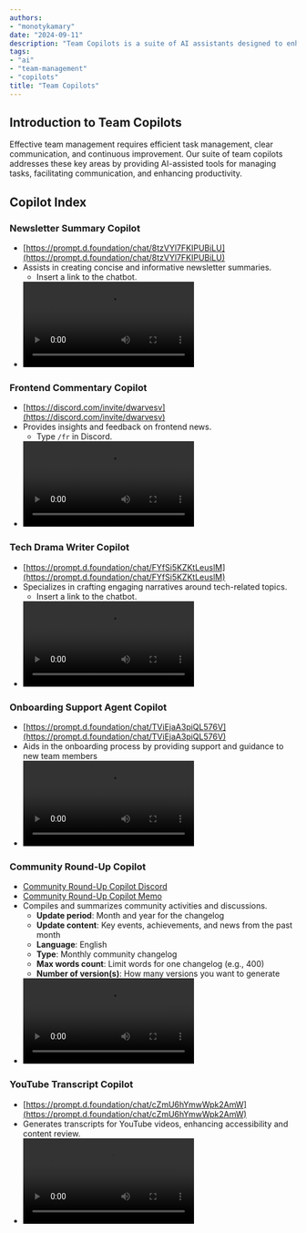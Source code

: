 ```yaml
---
authors:
- "monotykamary"
date: "2024-09-11"
description: "Team Copilots is a suite of AI assistants designed to enhance team collaboration and productivity. These copilots, built using Dify and custom implementations, help teams manage tasks, facilitate communication, and improve overall efficiency. This approach represents a shift towards AI-assisted team management, enhancing team performance and project success rates."
tags:
- "ai"
- "team-management"
- "copilots"
title: "Team Copilots"
---
```


## Introduction to Team Copilots

Effective team management requires efficient task management, clear communication, and continuous improvement. Our suite of team copilots addresses these key areas by providing AI-assisted tools for managing tasks, facilitating communication, and enhancing productivity.

## Copilot Index

### **Newsletter Summary Copilot**
  - [https://prompt.d.foundation/chat/8tzVYl7FKIPUBiLU](https://prompt.d.foundation/chat/8tzVYl7FKIPUBiLU)
  - Assists in creating concise and informative newsletter summaries.
    - Insert a link to the chatbot.
  - ![Newsletter Summary Copilot](assets/newsletter-summary.mp4)

### **Frontend Commentary Copilot**
  - [https://discord.com/invite/dwarvesv](https://discord.com/invite/dwarvesv)
  - Provides insights and feedback on frontend news.
    - Type `/fr` in Discord.
  - ![Frontend Commentary Copilot](assets/frontend-commentary.mp4)

### **Tech Drama Writer Copilot**
  - [https://prompt.d.foundation/chat/FYfSi5KZKtLeuslM](https://prompt.d.foundation/chat/FYfSi5KZKtLeuslM)
  - Specializes in crafting engaging narratives around tech-related topics.
    - Insert a link to the chatbot.
  - ![Tech Drama Writer Copilot](assets/tech-drama-writer.mp4)


### **Onboarding Support Agent Copilot**
  - [https://prompt.d.foundation/chat/TViEjaA3piQL576V](https://prompt.d.foundation/chat/TViEjaA3piQL576V)
  - Aids in the onboarding process by providing support and guidance to new team members
  - ![Onboarding Support Agent Copilot](assets/onboarding-support-agent.mp4)

### **Community Round-Up Copilot**
  - [Community Round-Up Copilot Discord](https://prompt.d.foundation/completion/cskRmAz3ZPLIcbex)
  - [Community Round-Up Copilot Memo](https://prompt.d.foundation/completion/FpSyX3iocUVo2s1N)
  - Compiles and summarizes community activities and discussions.
    - **Update period**: Month and year for the changelog
    - **Update content**: Key events, achievements, and news from the past month
    - **Language**: English
    - **Type**: Monthly community changelog
    - **Max words count**: Limit words for one changelog (e.g., 400)
    - **Number of version(s)**: How many versions you want to generate
  - ![Community Round-Up Copilot](assets/community-round-up-memo.mp4)

### **YouTube Transcript Copilot**
  - [https://prompt.d.foundation/chat/cZmU6hYmwWpk2AmW](https://prompt.d.foundation/chat/cZmU6hYmwWpk2AmW)
  - Generates transcripts for YouTube videos, enhancing accessibility and content review.
  - ![YouTube Transcript Copilot](assets/youtube-transcriber.mp4)
